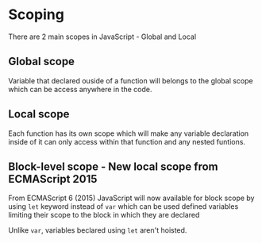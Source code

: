# Scoping

There are 2 main scopes in JavaScript - Global and Local 

## Global scope
Variable that declared ouside of a function will belongs to the global scope which can be access anywhere in the code.

## Local scope
Each function has its own scope which will make any variable declaration inside of it can only access within that function and any nested funtions.

## Block-level scope - New local scope from ECMAScript 2015

From ECMAScript 6 (2015) JavaScript will now available for block scope
by using `let` keyword instead of `var` which can be used defined variables limiting their scope to the block in which they are declared

Unlike `var`, variables beclared using `let` aren't hoisted.